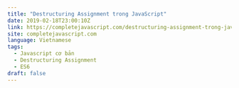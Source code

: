 ```yaml
---
title: "Destructuring Assignment trong JavaScript"
date: 2019-02-18T23:00:10Z
link: https://completejavascript.com/destructuring-assignment-trong-javascript/
site: completejavascript.com
language: Vietnamese
tags:
  - Javascript cơ bản
  - Destructuring Assignment
  - ES6
draft: false
---
```

